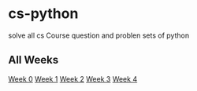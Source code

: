 # cs-python
solve all cs Course question and problen sets of python


## All Weeks 
<a href='./week-0' >Week 0</a>
<a href='./week-1' >Week 1</a>
<a href='./week-2' >Week 2</a>
<a href='./week-3' >Week 3</a>
<a href='./week-4' >Week 4</a>

